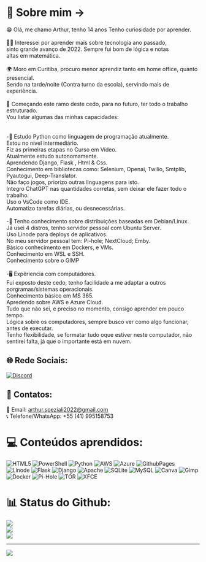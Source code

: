# 💫 Sobre mim ->
😁 Olá, me chamo Arthur, tenho 14 anos Tenho curiosidade por aprender.<br><br>👨‍🔬 Interessei por aprender mais sobre tecnologia ano passado,<br>sinto grande avanço de 2022. Sempre fui bom de lógica e notas<br>altas em matemática.<br><br>🌍 Moro em Curitiba, procuro menor aprendiz tanto em home office, quanto presencial.<br>Sendo na tarde/noite (Contra turno da escola), servindo mais de experiência.  <br><br>💼 Começando este ramo deste cedo, para no futuro, ter todo o trabalho estruturado.<br>Vou listar algumas das minhas capacidades:<br><br><br>-🐍 Estudo Python como linguagem de programação atualmente.<br>Estou no nível intermediário.<br>Fiz as primeiras etapas no Curso em Vídeo.<br>Atualmente estudo autonomamente.<br>Aprendendo Django, Flask , Html & Css.<br>Conhecimento em bibliotecas como: Selenium, Openai, Twilio, Smtplib, Pyautogui, Deep-Translator.<br>Não faço jogos, priorizo outras linguagens para isto.<br>Integro ChatGPT nas quantidades corretas, sem deixar ele fazer todo o trabalho.<br>Uso o VsCode como IDE.<br>Automatizo tarefas diárias, ou desnecessárias.<br><br>-🐧 Tenho conhecimento sobre distribuições baseadas em Debian/Linux.<br>Já usei 4 distros, tenho servidor pessoal com Ubuntu Server.<br>Uso Linode para deploys de aplicativos.<br>No meu servidor pessoal tem: Pi-hole; NextCloud; Emby.<br>Básico conhecimento em Dockers, e VMs.<br>Conhecimento em WSL e SSH.<br>Conhecimento sobre o GIMP<br><br>-🖥 Expêriencia com computadores.<br>Fui exposto deste cedo, tenho facilidade a me adaptar a outros porgramas/sistemas operacionais.<br>Conhecimento básico em MS 365.<br>Apredendo sobre AWS e Azure Cloud.<br>Tudo que não sei, e preciso no momento, consigo aprender em pouco tempo.<br>Lógica sobre os computadores, sempre busco ver como algo funcionar, antes de executar.<br>Tenho flexibilidade, se formatar tudo oque estiver neste computador, não sentirei falta, já que o  importante está em nuvem.


## 🌐 Rede Sociais:
[![Discord](https://img.shields.io/badge/Discord-%237289DA.svg?logo=discord&logoColor=white)](https://discord.gg/arthur.speziali)

## 📆 Contatos:
📧 Email: arthur.speziali2022@gmail.com<br>📞 Telefone/WhatsApp: +55 (41) 995158753

# 💻 Conteúdos aprendidos:
![HTML5](https://img.shields.io/badge/html5-%23E34F26.svg?style=for-the-badge&logo=html5&logoColor=white) ![PowerShell](https://img.shields.io/badge/PowerShell-%235391FE.svg?style=for-the-badge&logo=powershell&logoColor=white) ![Python](https://img.shields.io/badge/python-3670A0?style=for-the-badge&logo=python&logoColor=ffdd54) ![AWS](https://img.shields.io/badge/AWS-%23FF9900.svg?style=for-the-badge&logo=amazon-aws&logoColor=white) ![Azure](https://img.shields.io/badge/azure-%230072C6.svg?style=for-the-badge&logo=microsoftazure&logoColor=white) ![GithubPages](https://img.shields.io/badge/github%20pages-121013?style=for-the-badge&logo=github&logoColor=white) ![Linode](https://img.shields.io/badge/linode-00A95C?style=for-the-badge&logo=linode&logoColor=white) ![Flask](https://img.shields.io/badge/flask-%23000.svg?style=for-the-badge&logo=flask&logoColor=white) ![Django](https://img.shields.io/badge/django-%23092E20.svg?style=for-the-badge&logo=django&logoColor=white) ![Apache](https://img.shields.io/badge/apache-%23D42029.svg?style=for-the-badge&logo=apache&logoColor=white) ![SQLite](https://img.shields.io/badge/sqlite-%2307405e.svg?style=for-the-badge&logo=sqlite&logoColor=white) ![MySQL](https://img.shields.io/badge/mysql-%2300000f.svg?style=for-the-badge&logo=mysql&logoColor=white) ![Canva](https://img.shields.io/badge/Canva-%2300C4CC.svg?style=for-the-badge&logo=Canva&logoColor=white) ![Gimp](https://img.shields.io/badge/Gimp-657D8B?style=for-the-badge&logo=gimp&logoColor=FFFFFF) ![Docker](https://img.shields.io/badge/docker-%230db7ed.svg?style=for-the-badge&logo=docker&logoColor=white) ![Pi-Hole](https://img.shields.io/badge/pihole-%2396060C.svg?style=for-the-badge&logo=pi-hole&logoColor=white) ![TOR](https://img.shields.io/badge/tor-%237E4798.svg?style=for-the-badge&logo=tor-project&logoColor=white) ![XFCE](https://img.shields.io/badge/XFCE-%232284F2.svg?style=for-the-badge&logo=xfce&logoColor=white)
# 📊 Status do Github:
![](https://github-readme-stats.vercel.app/api?username=ArthurSpeziali&theme=tokyonight&hide_border=false&include_all_commits=false&count_private=false)<br/>
![](https://github-readme-streak-stats.herokuapp.com/?user=ArthurSpeziali&theme=tokyonight&hide_border=false)<br/>
![](https://github-readme-stats.vercel.app/api/top-langs/?username=ArthurSpeziali&theme=tokyonight&hide_border=false&include_all_commits=false&count_private=false&layout=compact)

---
[![](https://visitcount.itsvg.in/api?id=ArthurSpeziali&icon=0&color=0)](https://visitcount.itsvg.in)

